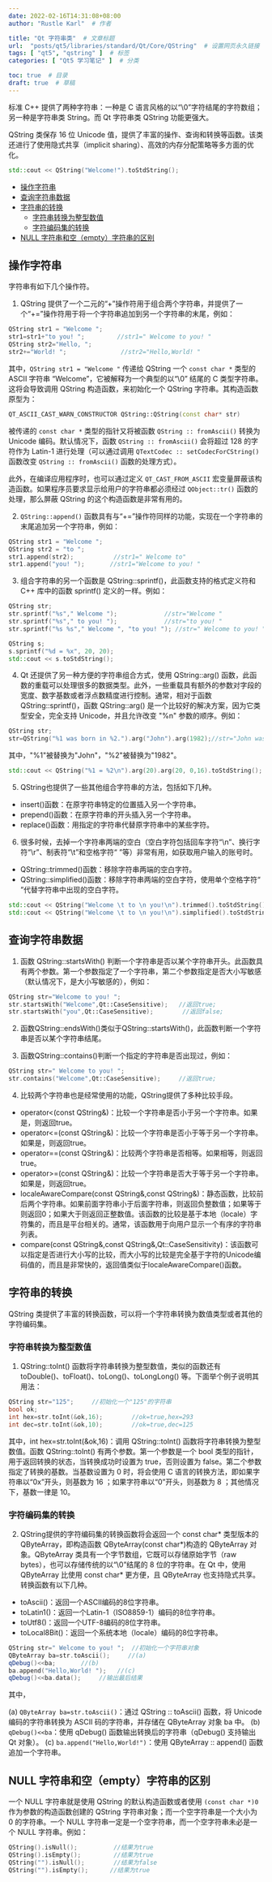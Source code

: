 ```yaml
---
date: 2022-02-16T14:31:08+08:00
author: "Rustle Karl"  # 作者

title: "Qt 字符串类"  # 文章标题
url:  "posts/qt5/libraries/standard/Qt/Core/QString"  # 设置网页永久链接
tags: [ "qt5", "qstring" ]  # 标签
categories: [ "Qt5 学习笔记" ]  # 分类

toc: true  # 目录
draft: true  # 草稿
---
```


标准 C++ 提供了两种字符串：一种是 C 语言风格的以“\0”字符结尾的字符数组；另一种是字符串类 String。而 Qt 字符串类 QString 功能更强大。

QString 类保存 16 位 Unicode 值，提供了丰富的操作、查询和转换等函数。该类还进行了使用隐式共享（implicit sharing）、高效的内存分配策略等多方面的优化。

```c++
std::cout << QString("Welcome!").toStdString();
```

- [操作字符串](#操作字符串)
- [查询字符串数据](#查询字符串数据)
- [字符串的转换](#字符串的转换)
  - [字符串转换为整型数值](#字符串转换为整型数值)
  - [字符编码集的转换](#字符编码集的转换)
- [NULL 字符串和空（empty）字符串的区别](#null-字符串和空empty字符串的区别)

## 操作字符串

字符串有如下几个操作符。

1. QString 提供了一个二元的“+”操作符用于组合两个字符串，并提供了一个“+=”操作符用于将一个字符串追加到另一个字符串的末尾，例如：

```c++
QString str1 = "Welcome ";
str1=str1+"to you! ";         //str1=" Welcome to you! "
QString str2="Hello, ";
str2+="World! ";               //str2="Hello,World! "
```

其中，`QString str1 = "Welcome "` 传递给 QString 一个 `const char *` 类型的 ASCII 字符串 “Welcome”，它被解释为一个典型的以“\0” 结尾的 C 类型字符串。这将会导致调用 QString 构造函数，来初始化一个 QString 字符串。其构造函数原型为：

```c++
QT_ASCII_CAST_WARN_CONSTRUCTOR QString::QString(const char* str)
```

被传递的 `const char *` 类型的指针又将被函数 `QString :: fromAscii()` 转换为 Unicode 编码。默认情况下，函数 `QString :: fromAscii()` 会将超过 128 的字符作为 Latin-1 进行处理（可以通过调用 `QTextCodec :: setCodecForCString()` 函数改变 `QString :: fromAscii()` 函数的处理方式）。

此外，在编译应用程序时，也可以通过定义 `QT_CAST_FROM_ASCII` 宏变量屏蔽该构造函数。如果程序员要求显示给用户的字符串都必须经过 `QObject::tr()` 函数的处理，那么屏蔽 QString 的这个构造函数是非常有用的。

2. `QString::append()` 函数具有与“+=”操作符同样的功能，实现在一个字符串的末尾追加另一个字符串，例如：

```c++
QString str1 = "Welcome ";
QString str2 = "to ";
str1.append(str2);           //str1=" Welcome to"
str1.append("you! ");       //str1="Welcome to you! "
```

3. 组合字符串的另一个函数是 QString::sprintf()，此函数支持的格式定义符和 C++ 库中的函数 sprintf() 定义的一样。例如：

```c++
QString str;
str.sprintf("%s"," Welcome ");             //str="Welcome "
str.sprintf("%s"," to you! ");             //str="to you! "
str.sprintf("%s %s"," Welcome ", "to you! "); //str=" Welcome to you! "
```

```c++
QString s;
s.sprintf("%d = %x", 20, 20);
std::cout << s.toStdString();
```

4. Qt 还提供了另一种方便的字符串组合方式，使用 QString::arg() 函数，此函数的重载可以处理很多的数据类型。此外，一些重载具有额外的参数对字段的宽度、数字基数或者浮点数精度进行控制。通常，相对于函数 QString::sprintf()，函数 QString::arg() 是一个比较好的解决方案，因为它类型安全，完全支持 Unicode，并且允许改变 "%n" 参数的顺序。例如：

```c++
QString str;
str=QString("%1 was born in %2.").arg("John").arg(1982);//str="John was born in 1982."
```

其中，"%1"被替换为"John"，"%2"被替换为"1982"。

```c++
std::cout << QString("%1 = %2\n").arg(20).arg(20, 0,16).toStdString();
```

5. QString也提供了一些其他组合字符串的方法，包括如下几种。

- insert()函数：在原字符串特定的位置插入另一个字符串。
- prepend()函数：在原字符串的开头插入另一个字符串。
- replace()函数：用指定的字符串代替原字符串中的某些字符。

6. 很多时候，去掉一个字符串两端的空白（空白字符包括回车字符“\n”、换行字符“\r”、制表符“\t”和空格字符“ ”等）非常有用，如获取用户输入的账号时。

- QString::trimmed()函数：移除字符串两端的空白字符。
- QString::simplified()函数：移除字符串两端的空白字符，使用单个空格字符“ ”代替字符串中出现的空白字符。

```c++
std::cout << QString("Welcome \t to \n you!\n").trimmed().toStdString();
std::cout << QString("Welcome \t to \n you!\n").simplified().toStdString();
```

## 查询字符串数据

1. 函数 QString::startsWith() 判断一个字符串是否以某个字符串开头。此函数具有两个参数。第一个参数指定了一个字符串，第二个参数指定是否大小写敏感（默认情况下，是大小写敏感的），例如：

```c++
QString str="Welcome to you! ";
str.startsWith("Welcome",Qt::CaseSensitive);   //返回true;
str.startsWith("you",Qt::CaseSensitive);        //返回false;
```

2. 函数QString::endsWith()类似于QString::startsWith()，此函数判断一个字符串是否以某个字符串结尾。

3. 函数QString::contains()判断一个指定的字符串是否出现过，例如：

```c++
QString str=" Welcome to you! ";
str.contains("Welcome",Qt::CaseSensitive);     //返回true;
```

4. 比较两个字符串也是经常使用的功能，QString提供了多种比较手段。

- operator<(const QString&)：比较一个字符串是否小于另一个字符串。如果是，则返回true。
- operator<=(const QString&)：比较一个字符串是否小于等于另一个字符串。如果是，则返回true。
- operator==(const QString&)：比较两个字符串是否相等。如果相等，则返回true。
- operator>=(const QString&)：比较一个字符串是否大于等于另一个字符串。如果是，则返回true。
- localeAwareCompare(const QString&,const QString&)：静态函数，比较前后两个字符串。如果前面字符串小于后面字符串，则返回负整数值；如果等于则返回0；如果大于则返回正整数值。该函数的比较是基于本地（locale）字符集的，而且是平台相关的。通常，该函数用于向用户显示一个有序的字符串列表。
- compare(const QString&,const QString&,Qt::CaseSensitivity)：该函数可以指定是否进行大小写的比较，而大小写的比较是完全基于字符的Unicode编码值的，而且是非常快的，返回值类似于localeAwareCompare()函数。

## 字符串的转换

QString 类提供了丰富的转换函数，可以将一个字符串转换为数值类型或者其他的字符编码集。

### 字符串转换为整型数值

1. QString::toInt() 函数将字符串转换为整型数值，类似的函数还有 toDouble()、toFloat()、toLong()、toLongLong() 等。下面举个例子说明其用法：

```c++
QString str="125";     //初始化一个"125"的字符串
bool ok;
int hex=str.toInt(&ok,16);        //ok=true,hex=293
int dec=str.toInt(&ok,10);        //ok=true,dec=125
```

其中，int hex=str.toInt(&ok,16)：调用 QString::toInt() 函数将字符串转换为整型数值。函数 QString::toInt() 有两个参数。第一个参数是一个 bool 类型的指针，用于返回转换的状态，当转换成功时设置为 true，否则设置为 false。第二个参数指定了转换的基数。当基数设置为 0 时，将会使用 C 语言的转换方法，即如果字符串以“0x”开头，则基数为 16 ；如果字符串以“0”开头，则基数为 8 ；其他情况下，基数一律是 10。

### 字符编码集的转换

2. QString提供的字符编码集的转换函数将会返回一个 const char* 类型版本的 QByteArray，即构造函数 QByteArray(const char*)构造的 QByteArray 对象。QByteArray 类具有一个字节数组，它既可以存储原始字节（raw bytes），也可以存储传统的以“\0”结尾的 8 位的字符串。在 Qt 中，使用 QByteArray 比使用 const char* 更方便，且 QByteArray 也支持隐式共享。转换函数有以下几种。

- toAscii()：返回一个ASCII编码的8位字符串。
- toLatin1()：返回一个Latin-1（ISO8859-1）编码的8位字符串。
- toUtf8()：返回一个UTF-8编码的8位字符串。
- toLocal8Bit()：返回一个系统本地（locale）编码的8位字符串。

```c++
QString str=" Welcome to you! ";  //初始化一个字符串对象
QByteArray ba=str.toAscii();     //(a)
qDebug()<<ba;       //(b)
ba.append("Hello,World! ");   //(c)
qDebug()<<ba.data();     //输出最后结果
```

其中，

(a) `QByteArray ba=str.toAscii()`：通过 QString :: toAscii() 函数，将 Unicode 编码的字符串转换为 ASCII 码的字符串，并存储在 QByteArray 对象 ba 中。
(b) `qDebug()<<ba`：使用 qDebug() 函数输出转换后的字符串（qDebug() 支持输出 Qt 对象）。
(c) `ba.append("Hello,World!")`：使用 QByteArray :: append() 函数追加一个字符串。

## NULL 字符串和空（empty）字符串的区别

一个 NULL 字符串就是使用 QString 的默认构造函数或者使用 `(const char *)0` 作为参数的构造函数创建的 QString 字符串对象；而一个空字符串是一个大小为 0 的字符串。一个 NULL 字符串一定是一个空字符串，而一个空字符串未必是一个 NULL 字符串。例如：

```c++
QString().isNull();          //结果为true
QString().isEmpty();         //结果为true
QString("").isNull();        //结果为false
QString("").isEmpty();      //结果为true
```
